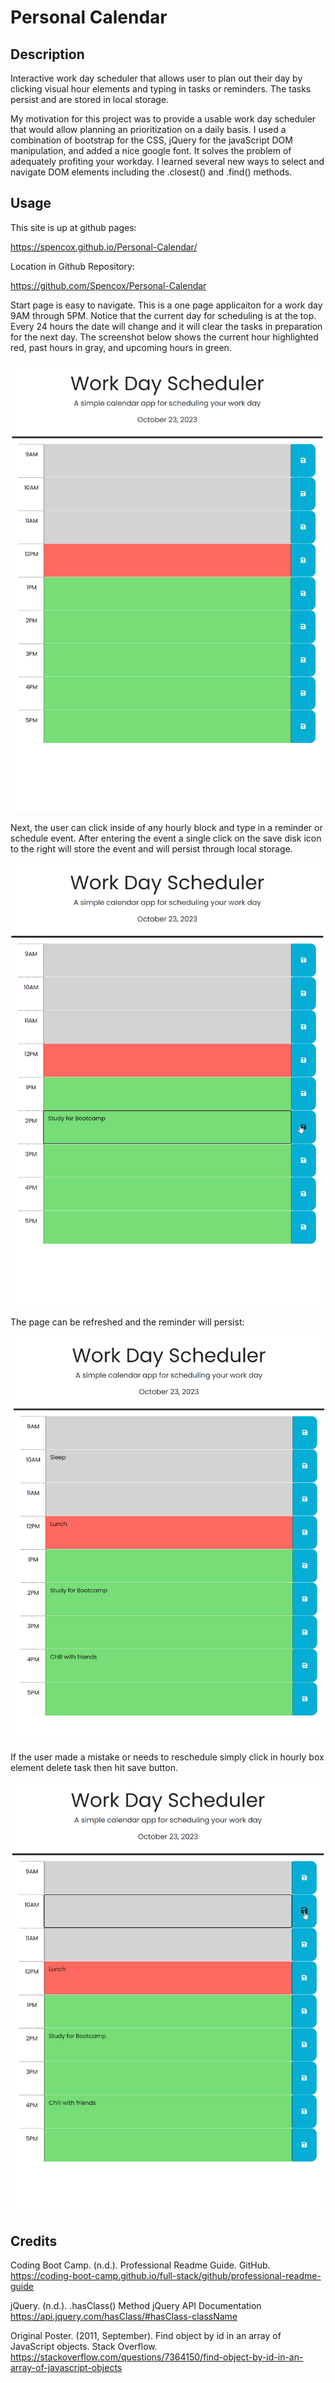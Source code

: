 # Personal Calendar

## Description

Interactive work day scheduler that allows user to plan out their day by clicking visual hour elements and typing in tasks or reminders. The tasks persist and are stored in local storage.

My motivation for this project was to provide a usable work day scheduler that would allow planning an prioritization on a daily basis. I used a combination of bootstrap for the CSS, jQuery for the javaScript DOM manipulation, and added a nice google font. It solves the problem of adequately profiting your workday. I learned several new ways to select and navigate DOM elements including the .closest() and .find() methods.


## Usage

This site is up at github pages:

https://spencox.github.io/Personal-Calendar/ 

Location in Github Repository:

https://github.com/Spencox/Personal-Calendar 

Start page is easy to navigate. This is a one page applicaiton for a work day 9AM through 5PM. Notice that the current day for scheduling is at the top. Every 24 hours the date will change and it will clear the tasks in preparation for the next day. The screenshot below shows the current hour highlighted red, past hours in gray, and upcoming hours in green.

![Alt text](./assets/screenshots/start-screen.png)

Next, the user can click inside of any hourly block and type in a reminder or schedule event. After entering the event a single click on the save disk icon to the right will store the event and will persist through local storage.

![Alt text](./assets/screenshots/enter-event.png)

The page can be refreshed and the reminder will persist:

![Alt text](./assets/screenshots/multi-entry.png)

If the user made a mistake or needs to reschedule simply click in hourly box element delete task then hit save button. 

![Alt text](./assets/screenshots/delete-note.png)

## Credits

Coding Boot Camp. (n.d.). Professional Readme Guide. GitHub. https://coding-boot-camp.github.io/full-stack/github/professional-readme-guide

jQuery. (n.d.). .hasClass() Method jQuery API Documentation
https://api.jquery.com/hasClass/#hasClass-className

Original Poster. (2011, September). Find object by id in an array of JavaScript objects. Stack Overflow. https://stackoverflow.com/questions/7364150/find-object-by-id-in-an-array-of-javascript-objects 


